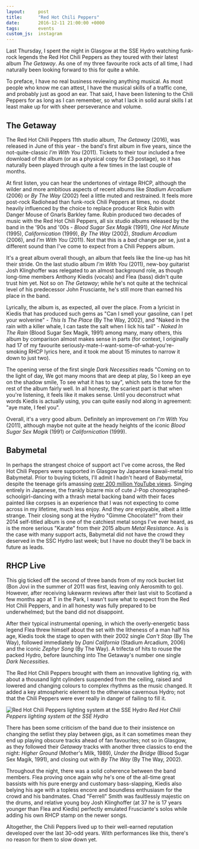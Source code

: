 ```yaml
---
layout:     post
title:      "Red Hot Chili Peppers"
date:       2016-12-11 21:00:00 +0000
tags:       events
custom_js:  instagram
---
```


Last Thursday, I spent the night in Glasgow at the SSE Hydro watching funk-rock legends the Red Hot Chili Peppers as they toured with their latest album _The Getaway_. As one of my three favourite rock acts of all time, I had naturally been looking forward to this for quite a while.

<!-- Read More -->

To preface, I have no real business reviewing anything musical. As most people who know me can attest, I have the musical skills of a traffic cone, and probably just as good an ear. That said, I have been listening to the Chili Peppers for as long as I can remember, so what I lack in solid aural skills I at least make up for with sheer perseverance and volume.

## The Getaway

The Red Hot Chili Peppers 11th studio album, _The Getaway_ (2016), was released in June of this year - the band's first album in five years, since the not-quite-classic _I'm With You_ (2011). Tickets to their tour included a free download of the album (or as a physical copy for £3 postage), so it has naturally been played through quite a few times in the last couple of months. 

At first listen, you can hear the undertones of vintage RHCP, although the wilder and more ambitious aspects of recent albums like _Stadium Arcadium_ (2006) or _By The Way_ (2002) feel a little muted and restrained. It feels more post-rock Radiohead than funk-rock Chili Peppers at times, no doubt heavily influenced by the choice to replace producer Rick Rubin with Danger Mouse of Gnarls Barkley fame. Rubin produced two decades of music with the Red Hot Chili Peppers, all six studio albums released by the band in the '90s and '00s - _Blood Sugar Sex Magik_ (1991), _One Hot Minute_ (1995), _Californication_ (1999), _By The Way_ (2002), _Stadium Arcadium_ (2006), and _I'm With You_ (2011). Not that this is a _bad_ change per se, just a different sound than I've come to expect from a Chili Peppers album.

It's a great album overall though, an album that feels like the line-up has hit their stride. On the last studio album _I'm With You_ (2011), new-boy guitarist Josh Klinghoffer was relegated to an almost background role, as though long-time members Anthony Kiedis (vocals) and Flea (bass) didn't quite trust him yet. Not so on _The Getaway_; while he's not quite at the technical level of his predecessor John Frusciante, he's still more than earned his place in the band.

Lyrically, the album is, as expected, all over the place. From a lyricist in Kiedis that has produced such gems as "Can I smell your gasoline, can I pet your wolverine" - _This Is The Place_ (By The Way, 2002), and "Naked in the rain with a killer whale, I can taste the salt when I lick his tail" - _Naked In The Rain_ (Blood Sugar Sex Magik, 1991) among many, many others, this album by comparison almost makes sense in parts (for context, I originally had 17 of my favourite seriously-mate-I-want-some-of-what-you're-smoking RHCP lyrics here, and it took me about 15 minutes to narrow it down to just two). 

The opening verse of the first single _Dark Necessities_ reads "Coming on to the light of day, We got many moons that are deep at play, So I keep an eye on the shadow smile, To see what it has to say", which sets the tone for the rest of the album fairly well. In all honesty, the scariest part is that when you're listening, it feels like it makes sense. Until you deconstruct what words Kiedis is actually using, you can quite easily nod along in agreement: "aye mate, I feel you".

Overall, it's a very good album. Definitely an improvement on _I'm With You_ (2011), although maybe not quite at the heady heights of the iconic _Blood Sugar Sex Magik_ (1991) or _Californication_ (1999). 

## Babymetal

In perhaps the strangest choice of support act I've come across, the Red Hot Chili Peppers were supported in Glasgow by Japanese kawaii-metal trio Babymetal. Prior to buying tickets, I'll admit I hadn't heard of Babymetal, despite the teenage girls amassing [over 200 million YouTube views][babymetal-youtube]. Singing entirely in Japanese, the frankly bizarre mix of cute J-Pop choreographed-schoolgirl-dancing with a thrash metal backing band with their faces painted like corpses is an experience that I was not expecting to come across in my lifetime, much less enjoy. And they _are_ enjoyable, albeit a little strange. Their closing song at the Hydro "Gimme Chocolate!!" from their 2014 self-titled album is one of the catchiest metal songs I've ever heard, as is the more serious "Karate" from their 2015 album _Metal Resistance_. As is the case with many support acts, Babymetal did not have the crowd they deserved in the SSC Hydro last week; but I have no doubt they'll be back in future as leads.

<div class="instagram-container">
    <blockquote class="instagram-media" data-instgrm-captioned data-instgrm-version="6">
        <a href="https://www.instagram.com/p/BNxSCmvDXhH/" target="_blank"></a>
    </blockquote>
</div>

## RHCP Live

This gig ticked off the second of three bands from of my rock bucket list (Bon Jovi in the summer of 2011 was first, leaving only Aerosmith to go). However, after receiving lukewarm reviews after their last visit to Scotland a few months ago at T in the Park, I wasn't sure what to expect from the Red Hot Chili Peppers, and in all honesty was fully prepared to be underwhelmed; but the band did not disappoint.

<div class="instagram-container">
    <blockquote class="instagram-media" data-instgrm-captioned data-instgrm-version="6">
        <a href="https://www.instagram.com/p/BNxu1o0gLmY/" target="_blank"></a>
    </blockquote>
</div>

After their typical instrumental opening, in which the overly-energetic bass legend Flea threw himself about the set with the litheness of a man half his age, Kiedis took the stage to open with their 2002 single _Can't Stop_ (By The Way), followed immediately by _Dani California_ (Stadium Arcadium, 2006) and the iconic _Zephyr Song_ (By The Way). A trifecta of hits to rouse the packed Hydro, before launching into The Getaway's number one single _Dark Necessities_.

The Red Hot Chili Peppers brought with them an innovative lighting rig, with about a thousand light cylinders suspended from the ceiling, raised and lowered and changing colours to complex rhythms as the music changed. It added a key atmospheric element to the otherwise cavernous Hydro; not that the Chili Peppers were ever really in danger of failing to fill it.

![Red Hot Chili Peppers lighting system at the SSE Hydro]({{site.baseurl}}/assets/img/rhcp-lighting-system.jpg)
*Red Hot Chili Peppers lighting system at the SSE Hydro*

There has been some criticism of the band due to their insistence on changing the setlist they play between gigs, as it can sometimes mean they end up playing obscure tracks ahead of fan favourites; not so in Glasgow, as they followed their _Getaway_ tracks with another three classics to end the night: _Higher Ground_ (Mother's Milk, 1989), _Under the Bridge_ (Blood Sugar Sex Magik, 1991), and closing out with _By The Way_ (By The Way, 2002).

Throughout the night, there was a solid coherence between the band members. Flea proving once again why he's one of the all-time great bassists with his pure energy and customary bass-slapping, Kiedis also belying his age with a topless encore and boundless enthusiasm for the crowd and his bandmates. Chad "Ferrell" Smith was faultlessly majestic on the drums, and relative young boy Josh Klinghoffer (at 37 he is 17 years younger than Flea and Kiedis) perfectly emulated Frusciante's solos while adding his own RHCP stamp on the newer songs.

<div class="instagram-container">
    <blockquote class="instagram-media" data-instgrm-captioned data-instgrm-version="6">
        <a href="https://www.instagram.com/p/BNy8Ap-gEc4/" target="_blank"></a>
    </blockquote>
</div>

Altogether, the Chili Peppers lived up to their well-earned reputation developed over the last 30-odd years. With performances like this, there's no reason for them to slow down yet.

<p class="emphasis"><i class="fa fa-star" aria-hidden="true"></i><i class="fa fa-star" aria-hidden="true"></i><i class="fa fa-star" aria-hidden="true"></i><i class="fa fa-star" aria-hidden="true"></i><i class="fa fa-star-half" aria-hidden="true"></i></p>

[babymetal-youtube]:            https://www.youtube.com/user/BABYMETALofficial/
